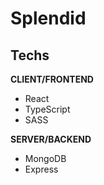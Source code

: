 # Splendid

## Techs

**CLIENT/FRONTEND**
- React
- TypeScript
- SASS

**SERVER/BACKEND**
- MongoDB
- Express